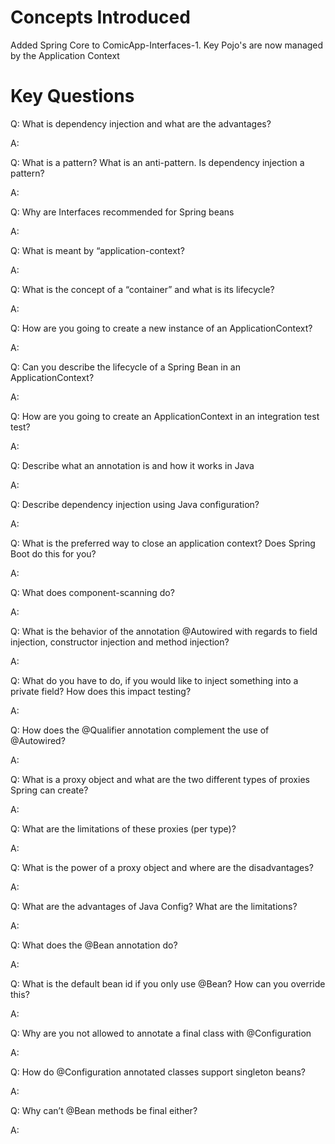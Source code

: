 # Concepts Introduced

Added Spring Core to ComicApp-Interfaces-1. Key Pojo's are now managed by the Application Context

# Key Questions

Q: What is dependency injection and what are the advantages?

A:

Q: What is a pattern? What is an anti-pattern. Is dependency injection a pattern?

A:

Q: Why are Interfaces recommended for Spring beans

A:

Q: What is meant by “application-context?

A:

Q: What is the concept of a “container” and what is its lifecycle?

A:

Q: How are you going to create a new instance of an ApplicationContext?

A:

Q: Can you describe the lifecycle of a Spring Bean in an ApplicationContext?

A:

Q: How are you going to create an ApplicationContext in an integration test test?

A:

Q: Describe what an annotation is and how it works in Java

A:

Q: Describe dependency injection using Java configuration?

A:

Q: What is the preferred way to close an application context? Does Spring Boot do this for
you?

A: 

Q: What does component-scanning do?

A: 


Q: What is the behavior of the annotation @Autowired with regards to field injection, constructor injection and method injection?

A:

Q: What do you have to do, if you would like to inject something into a private field? How does this impact testing?

A: 

Q: How does the @Qualifier annotation complement the use of @Autowired?

A:

Q: What is a proxy object and what are the two different types of proxies Spring can create?

A: 

Q: What are the limitations of these proxies (per type)?

A: 

Q: What is the power of a proxy object and where are the disadvantages?

A: 

Q: What are the advantages of Java Config? What are the limitations?

A:

Q: What does the @Bean annotation do?

A:

Q: What is the default bean id if you only use @Bean? How can you override this?

A: 

Q: Why are you not allowed to annotate a final class with @Configuration

A: 

Q: How do @Configuration annotated classes support singleton beans?

A: 

Q: Why can’t @Bean methods be final either?

A: 

